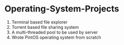 # Operating-System-Projects

1) Terminal based file explorer
2) Torrent based file sharing system
3) A multi-threaded pool to be used by server 
4) Wrote PintOS operating system from scratch 
